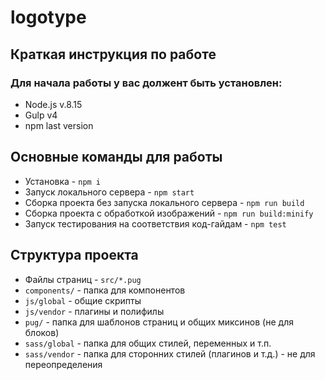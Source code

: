 # logotype
## Краткая инструкция по работе
### Для начала работы у вас должент быть установлен:
* Node.js v.8.15
* Gulp v4
* npm last version
## Основные команды для работы
* Установка - `npm i`
* Запуск локального сервера - `npm start`
* Сборка проекта без запуска локального сервера - `npm run build`
* Сборка проекта с обработкой изображений - `npm run build:minify`
* Запуск тестирования на соответствия код-гайдам - `npm test`

## Структура проекта
* Файлы страниц - `src/*.pug`
* `components/` - папка для компонентов
* `js/global` - общие скрипты 
* `js/vendor` - плагины и полифилы
* `pug/` - папка для шаблонов страниц и общих миксинов (не для блоков)
* `sass/global` - папка для общих стилей, переменных и т.п.
* `sass/vendor` - папка для сторонних стилей (плагинов и т.д.) - не для переопределения
